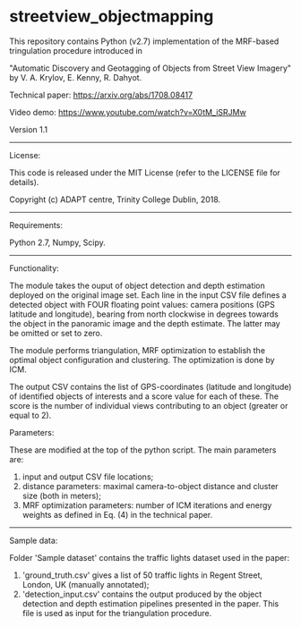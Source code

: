 # streetview_objectmapping

This repository contains Python (v2.7) implementation of the MRF-based tringulation procedure introduced in

"Automatic Discovery and Geotagging of Objects from Street View Imagery"
by V. A. Krylov, E. Kenny, R. Dahyot.

Technical paper: https://arxiv.org/abs/1708.08417

Video demo: https://www.youtube.com/watch?v=X0tM_iSRJMw

Version 1.1

-----------------------------------------------------------

License:

This code is released under the MIT License (refer to the LICENSE file for details).

Copyright (c) ADAPT centre, Trinity College Dublin, 2018.

-----------------------------------------------------------

Requirements:

Python 2.7, Numpy, Scipy.

-----------------------------------------------------------

Functionality:

The module takes the ouput of object detection and depth estimation deployed on the original image set. Each line in the input CSV file defines a detected object with FOUR floating point values: camera positions (GPS latitude and longitude), bearing from north clockwise in degrees towards the object in the panoramic image and the depth estimate. The latter may be omitted or set to zero.

The module performs triangulation, MRF optimization to establish the optimal object configuration and clustering. The optimization is done by ICM.

The output CSV contains the list of GPS-coordinates (latitude and longitude) of identified objects of interests and a score value for each of these. The score is the number of individual views contributing to an object (greater or equal to 2).

Parameters:

These are modified at the top of the python script. The main parameters are:
1) input and output CSV file locations;
2) distance parameters: maximal camera-to-object distance and cluster size (both in meters);
3) MRF optimization parameters: number of ICM iterations and energy weights as defined in Eq. (4) in the technical paper.

-----------------------------------------------------------

Sample data:

Folder 'Sample dataset' contains the traffic lights dataset used in the paper:
1) 'ground_truth.csv' gives a list of 50 traffic lights in Regent Street, London, UK (manually annotated);
2) 'detection_input.csv' contains the output produced by the object detection and depth estimation pipelines presented in the paper. This file is used as input for the triangulation procedure.
